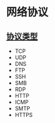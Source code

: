 # 网络协议

## [协议类型](/program/protocal/)
* TCP
* UDP
* DNS
* FTP
* SSH
* SMB
* RDP
* HTTP
* ICMP
* SMTP
* HTTPS

<DocsAD/>